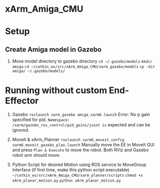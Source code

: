 # xArm_Amiga_CMU

# Setup

## Create Amiga model in Gazebo
1. Move model directory to gazebo directory
`cd ~/.gazebo/models`
`mkdir amiga`
`cd ~/catkin_ws/src/xArm_Amiga_CMU/xarm_gazebo/models` 
`cp -dir amiga/ ~/.gazebo/models/`

# Running without custom End-Effector
1. Gazebo
`roslaunch xarm_gazebo amiga_xarm6.launch`
Error: No p gain specified for pid.  `Namespace: /xarm/gazebo_ros_control/pid_gains/joint is` expected and can be ignored.

2. MoveIt & xArm_Planner
`roslaunch xarm6_moveit_config xarm6_moveit_gazebo_plan.launch`
Manually move the EE in MoveIt GUI and press `Plan & Execute` to move the robot. Both RViz and Gazebo robot arm should move.

3. Python Script for desired Motion using ROS service to MoveGroup Interface
(if first time, make this python script executable)
`~/catkin_ws/src/xArm_Amiga_CMU/xarm_planner/scripts`
`chmod +x xArm_planar_motion.py`
`python xArm_planar_motion.py`
